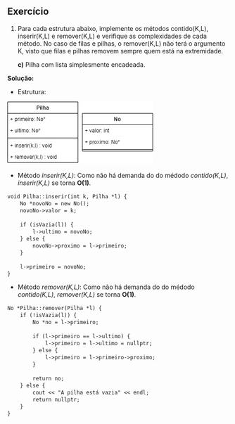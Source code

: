 ## Exercício

1) Para cada estrutura abaixo, implemente os métodos contido(K,L), inserir(K,L) e remover(K,L) e
   verifique as complexidades de cada método. No caso de filas e pilhas, o remover(K,L) não terá o
   argumento K, visto que filas e pilhas removem sempre quem está na extremidade.

   **c)** Pilha com lista simplesmente encadeada.

**Solução:** 

- Estrutura:

![Logo do R](./docs/uml_pilha.jpg)

- Método _inserir(K,L)_: Como não há demanda do do médodo _contido(K,L)_, _inserir(K,L)_ se torna **O(1)**.

```
void Pilha::inserir(int k, Pilha *l) {
    No *novoNo = new No();
    novoNo->valor = k;

    if (isVazia(l)) {
        l->ultimo = novoNo;
    } else {
        novoNo->proximo = l->primeiro;
    }

    l->primeiro = novoNo;
}
```

- Método _remover(K,L)_: Como não há demanda do do médodo _contido(K,L)_, _remover(K,L)_ se torna **O(1)**.

```
No *Pilha::remover(Pilha *l) {
    if (!isVazia(l)) {
        No *no = l->primeiro;

        if (l->primeiro == l->ultimo) {
            l->primeiro = l->ultimo = nullptr;
        } else {
            l->primeiro = l->primeiro->proximo;
        }

        return no;
    } else {
        cout << "A pilha está vazia" << endl;
        return nullptr;
    }
}
``` 